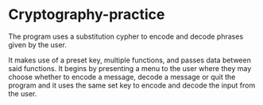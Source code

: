 # Cryptography-practice
The program uses a substitution cypher to encode and decode phrases given by the user.

It makes use of a preset key, multiple functions, and passes data between said functions. It begins by presenting a menu to the user where they may choose whether to encode a message, decode a message or quit the program and it uses the same set key to encode and decode the input from the user.
